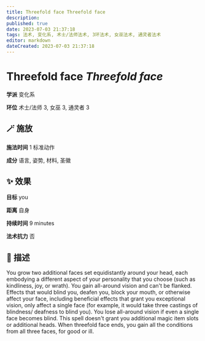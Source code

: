 ```yaml
---
title: Threefold face Threefold face
description: 
published: true
date: 2023-07-03 21:37:18
tags: 法术, 变化系, 术士/法师法术, 3环法术, 女巫法术, 通灵者法术
editor: markdown
dateCreated: 2023-07-03 21:37:18
---
```


# **Threefold face** *Threefold face*

**学派** 变化系 

**环位** 术士/法师 3, 女巫 3, 通灵者 3

## 🪄 施放

**施法时间** 1 标准动作

**成分** 语言, 姿势, 材料, 圣徽

## ✨ 效果 

**目标** you 

**距离** 自身  

**持续时间** 9 minutes 

**法术抗力** 否

## 📖 描述

You grow two additional faces set equidistantly around your head, each embodying a different aspect of your personality that you choose (such as kindliness, joy, or wrath). You gain all-around vision and can't be flanked. Effects that would blind you, deafen you, block your mouth, or otherwise affect your face, including beneficial effects that grant you exceptional vision, only affect a single face (for example, it would take three castings of blindness/ deafness to blind you). You lose all-around vision if even a single face becomes blind. This spell doesn't grant you additional magic item slots or additional heads. When threefold face ends, you gain all the conditions from all three faces, for good or ill.
    